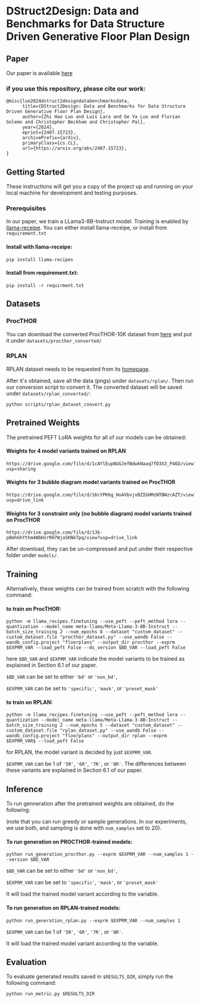 # DStruct2Design: Data and Benchmarks for Data Structure Driven Generative Floor Plan Design

## Paper
Our paper is available [here](https://arxiv.org/abs/2407.15723)

### if you use this repository, please cite our work:
```
@misc{luo2024dstruct2designdatabenchmarksdata,
      title={DStruct2Design: Data and Benchmarks for Data Structure Driven Generative Floor Plan Design}, 
      author={Zhi Hao Luo and Luis Lara and Ge Ya Luo and Florian Golemo and Christopher Beckham and Christopher Pal},
      year={2024},
      eprint={2407.15723},
      archivePrefix={arXiv},
      primaryClass={cs.CL},
      url={https://arxiv.org/abs/2407.15723}, 
}
```

## Getting Started

These instructions will get you a copy of the project up and running on your local machine for development and testing purposes.

### Prerequisites

In our paper, we train a LLama3-8B-Instruct model. Training is enabled by [llama-receipe](https://github.com/meta-llama/llama-recipes/tree/main). You can either install llama-receipe, or install from `requirement.txt`

#### Install with llama-receipe:
```
pip install llama-recipes
```

#### Install from requirement.txt:
```
pip install -r requirment.txt
```

## Datasets

### ProcTHOR

You can download the converted ProcTHOR-10K dataset from [here]() and put it under `datasets/procthor_converted/`

### RPLAN

RPLAN dataset needs to be requested from its [homepage](http://staff.ustc.edu.cn/~fuxm/projects/DeepLayout/).

After it's obtained, save all the data (pngs) under `datasets/rplan/`. Then run our conversion script to convert it. The converted dataset will be saved under `datasets/rplan_converted/`:
```
python scripts/rplan_dataset_convert.py
```

## Pretrained Weights

The pretrained PEFT LoRA weights for all of our models can be obtained:

#### Weights for 4 model variants trained on RPLAN
```
https://drive.google.com/file/d/1cAYlEupNUGJefNdwkNaaq7fD3X3_P46D/view?usp=sharing
```

#### Weights for 3 bubble diagram model variants trained on ProcTHOR
```
https://drive.google.com/file/d/16cYPK6g_Ho4VbvjvBZIGHMzNTBWzcAZT/view?usp=drive_link
```


#### Weights for 3 constraint only (no bubble diagram) model variants trained on ProcTHOR
```
https://drive.google.com/file/d/13k-pBmhGhYthm4WbHzrRH7WjaSKNkTpq/view?usp=drive_link
```

After download, they can be un-compressed and put under their respective folder under `models/`.

## Training

Alternatively, these weights can be trained from scratch with the following command:

#### to train on ProcTHOR:

```
python -m llama_recipes.finetuning --use_peft --peft_method lora --quantization --model_name meta-llama/Meta-Llama-3-8B-Instruct --batch_size_training 2 --num_epochs 8 --dataset "custom_dataset" --custom_dataset.file "procthor_dataset.py" --use_wandb False --wandb_config.project "floorplans" --output_dir procthor --exprm $EXPRM_VAR --load_peft False --ds_version $BD_VAR --load_peft False
```

here `$BD_VAR` and `$EXPRM_VAR` indicate the model variants to be trained as explained in Section 6.1 of our paper. 

`$BD_VAR` can be set to either `'bd'` or `'non_bd'`,

`$EXPRM_VAR` can be set to `'specific'`, `'mask'`, or `'preset_mask'`

#### to train on RPLAN:

```
python -m llama_recipes.finetuning --use_peft --peft_method lora --quantization --model_name meta-llama/Meta-Llama-3-8B-Instruct --batch_size_training 2 --num_epochs 5 --dataset "custom_dataset" --custom_dataset.file "rplan_dataset.py" --use_wandb False --wandb_config.project "floorplans" --output_dir rplan --exprm $EXPRM_VAR$ --load_peft False
```

for RPLAN, the model variant is decided by just `$EXPRM_VAR`.

`$EXPRM_VAR` can be 1 of `'5R'`, `'6R'`, `'7R'`, or `'8R'`. The differences between these variants are explained in Section 6.1 of our paper.

## Inference

To run genneration after the pretrained weights are obtained, do the following:

(note that you can run greedy or sample generations. In our experiments, we use both, and sampling is done with `num_samples` set to 20).

#### To run generation on PROCTHOR-trained models:

```
python run_generation_procthor.py --exprm $EXPRM_VAR --num_samples 1 --version $BD_VAR
```

`$BD_VAR` can be set to either `'bd'` or `'non_bd'`,

`$EXPRM_VAR` can be set to `'specific'`, `'mask'`, or `'preset_mask'`

It will load the trained model variant according to the variable.


#### To run generation on RPLAN-trained models:

```
python run_generation_rplan.py --exprm $EXPRM_VAR --num_samples 1
```

`$EXPRM_VAR` can be 1 of `'5R'`, `'6R'`, `'7R'`, or `'8R'`. 

It will load the trained model variant according to the variable.

## Evaluation

To evaluate generated results saved in `$RESULTS_DIR`, simply run the following command:

```
python run_metric.py $RESULTS_DIR
```

